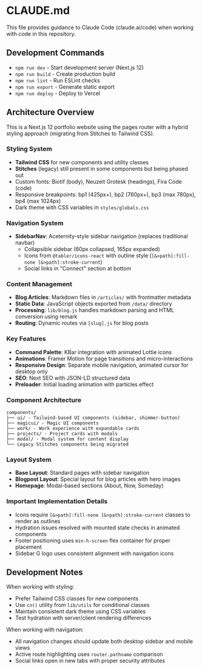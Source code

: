 # CLAUDE.md

This file provides guidance to Claude Code (claude.ai/code) when working with code in this repository.

## Development Commands

- `npm run dev` - Start development server (Next.js 12)
- `npm run build` - Create production build
- `npm run lint` - Run ESLint checks
- `npm run export` - Generate static export
- `npm run deploy` - Deploy to Vercel

## Architecture Overview

This is a Next.js 12 portfolio website using the pages router with a hybrid styling approach (migrating from Stitches to Tailwind CSS).

### Styling System
- **Tailwind CSS** for new components and utility classes
- **Stitches** (legacy) still present in some components but being phased out
- Custom fonts: Biotif (body), Neuzeit Grotesk (headings), Fira Code (code)
- Responsive breakpoints: bp1 (425px+), bp2 (760px+), bp3 (max 780px), bp4 (max 1024px)
- Dark theme with CSS variables in `styles/globals.css`

### Navigation System
- **SidebarNav**: Aceternity-style sidebar navigation (replaces traditional navbar)
  - Collapsible sidebar (60px collapsed, 165px expanded)
  - Icons from `@tabler/icons-react` with outline style (`[&>path]:fill-none [&>path]:stroke-current`)
  - Social links in "Connect" section at bottom

### Content Management
- **Blog Articles**: Markdown files in `/articles/` with frontmatter metadata
- **Static Data**: JavaScript objects exported from `/data/` directory
- **Processing**: `lib/blog.js` handles markdown parsing and HTML conversion using remark
- **Routing**: Dynamic routes via `[slug].js` for blog posts

### Key Features
- **Command Palette**: KBar integration with animated Lottie icons
- **Animations**: Framer Motion for page transitions and micro-interactions
- **Responsive Design**: Separate mobile navigation, animated cursor for desktop only
- **SEO**: Next SEO with JSON-LD structured data
- **Preloader**: Initial loading animation with particles effect

### Component Architecture
```
components/
├── ui/ - Tailwind-based UI components (sidebar, shimmer-button)
├── magicui/ - Magic UI components
├── work/ - Work experience with expandable cards
├── projects/ - Project cards with modals
├── modal/ - Modal system for content display
└── Legacy Stitches components being migrated
```

### Layout System
- **Base Layout**: Standard pages with sidebar navigation
- **Blogpost Layout**: Special layout for blog articles with hero images
- **Homepage**: Modal-based sections (About, Now, Someday)

### Important Implementation Details
- Icons require `[&>path]:fill-none [&>path]:stroke-current` classes to render as outlines
- Hydration issues resolved with mounted state checks in animated components
- Footer positioning uses `min-h-screen` flex container for proper placement
- Sidebar G logo uses consistent alignment with navigation icons

## Development Notes

When working with styling:
- Prefer Tailwind CSS classes for new components
- Use `cn()` utility from `lib/utils` for conditional classes
- Maintain consistent dark theme using CSS variables
- Test hydration with server/client rendering differences

When working with navigation:
- All navigation changes should update both desktop sidebar and mobile views
- Active route highlighting uses `router.pathname` comparison
- Social links open in new tabs with proper security attributes